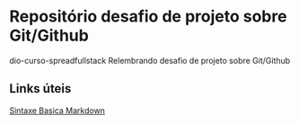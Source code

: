 # Repositório desafio de projeto sobre Git/Github
dio-curso-spreadfullstack
Relembrando desafio de projeto sobre Git/Github

## Links úteis
[Sintaxe Basica Markdown](https://www.markdownguide.org/basic-syntax/)
